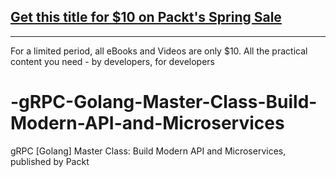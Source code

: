## [Get this title for $10 on Packt's Spring Sale](https://www.packt.com/V13843?utm_source=github&utm_medium=packt-github-repo&utm_campaign=spring_10_dollar_2022)
-----
For a limited period, all eBooks and Videos are only $10. All the practical content you need \- by developers, for developers

# -gRPC-Golang-Master-Class-Build-Modern-API-and-Microservices
 gRPC [Golang] Master Class: Build Modern API and Microservices, published by Packt

